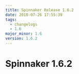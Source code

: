 ```yaml
---
title: Spinnaker Release 1.6.2
date: 2018-07-26 17:55:39
tags:
  - changelogs
  - 1.6
major_minor: 1.6
version: 1.6.2
---
```


# Spinnaker 1.6.2

<script src="https://gist.github.com/spinnaker-release/3fc52e64bae26f8ea1c68bcd8383d4b5.js"/>
